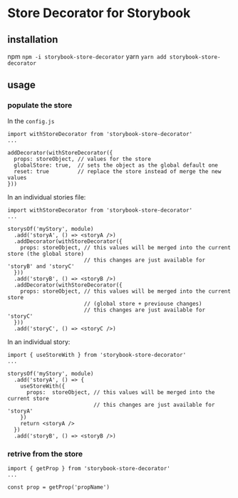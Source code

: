 # Store Decorator for Storybook

## installation

npm `npm -i storybook-store-decorator`
yarn `yarn add storybook-store-decorator`

## usage

### populate the store

In the `config.js`
```
import withStoreDecorator from 'storybook-store-decorator'
...

addDecorator(withStoreDecorator({
  props: storeObject, // values for the store
  globalStore: true,  // sets the object as the global default one
  reset: true         // replace the store instead of merge the new values
}))
```

In an individual stories file:
```
import withStoreDecorator from 'storybook-store-decorator'
...

storysOf('myStory', module)
  .add('storyA', () => <storyA />)
  .addDecorator(withStoreDecorator({
    props: storeObject, // this values will be merged into the current store (the global store)
                        // this changes are just available for 'storyB' and 'storyC'
  }))
  .add('storyB', () => <storyB />)
  .addDecorator(withStoreDecorator({
    props: storeObject, // this values will be merged into the current store
                        // (global store + previouse changes)
                        // this changes are just available for 'storyC'
  }))
  .add('storyC', () => <storyC />)
```

In an individual story:
```
import { useStoreWith } from 'storybook-store-decorator'
...

storysOf('myStory', module)
  .add('storyA', () => {
    useStoreWith({
      props:  storeObject, // this values will be merged into the current store
                           // this changes are just available for 'storyA'
    })
    return <storyA />
  })
  .add('storyB', () => <storyB />)
```


### retrive from the store

```
import { getProp } from 'storybook-store-decorator'
...

const prop = getProp('propName')
```
